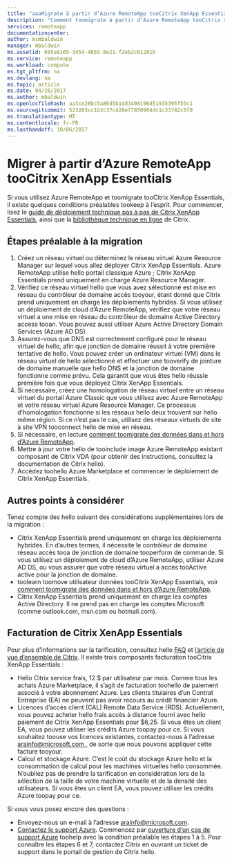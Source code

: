 ```yaml
---
title: "aaaMigrate à partir d’Azure RemoteApp tooCitrix XenApp Essentials | Documents Microsoft"
description: "Comment toomigrate à partir d’Azure RemoteApp tooCitrix XenApp Essentials"
services: remoteapp
documentationcenter: 
author: msmbaldwin
manager: mbaldwin
ms.assetid: 695a8165-3454-4855-8e21-f2eb2c61201b
ms.service: remoteapp
ms.workload: compute
ms.tgt_pltfrm: na
ms.devlang: na
ms.topic: article
ms.date: 04/26/2017
ms.author: mbaldwin
ms.openlocfilehash: aa3ce28bc5a86d5b1dd3408196d51935395f55c1
ms.sourcegitcommit: 523283cc1b3c37c428e77850964dc1c33742c5f0
ms.translationtype: MT
ms.contentlocale: fr-FR
ms.lasthandoff: 10/06/2017
---
```

# <a name="migrate-from-azure-remoteapp-toocitrix-xenapp-essentials"></a>Migrer à partir d’Azure RemoteApp tooCitrix XenApp Essentials

Si vous utilisez Azure RemoteApp et toomigrate tooCitrix XenApp Essentials, il existe quelques conditions préalables tookeep à l’esprit. Pour commencer, lisez le [guide de déploiement technique pas à pas de Citrix XenApp Essentials](https://docs.citrix.com/content/dam/docs/en-us/citrix-cloud/downloads/xenapp-essentials-deployment-guide.pdf), ainsi que la [bibliothèque technique en ligne](http://docs.citrix.com/en-us/citrix-cloud/xenapp-and-xendesktop-service/xenapp-essentials.html) de Citrix. 

## <a name="prerequisite-steps-for-migration"></a>Étapes préalable à la migration

1. Créez un réseau virtuel ou déterminez le réseau virtuel Azure Resource Manager sur lequel vous allez déployer Citrix XenApp Essentials. Azure RemoteApp utilise hello portail classique Azure ; Citrix XenApp Essentials prend uniquement en charge Azure Resource Manager.  
2. Vérifiez ce réseau virtuel hello que vous avez sélectionné est mise en réseau du contrôleur de domaine accès tooyour, étant donné que Citrix prend uniquement en charge les déploiements hybrides. Si vous utilisez un déploiement de cloud d’Azure RemoteApp, vérifiez que votre réseau virtuel a une mise en réseau du contrôleur de domaine Active Directory access tooan. Vous pouvez aussi utiliser Azure Active Directory Domain Services (Azure AD DS). 
3. Assurez-vous que DNS est correctement configuré pour le réseau virtuel de hello, afin que jonction de domaine réussit à votre première tentative de hello. Vous pouvez créer un ordinateur virtuel (VM) dans le réseau virtuel de hello sélectionné et effectuer une tooverify de jointure de domaine manuelle que hello DNS et la jonction de domaine fonctionne comme prévu. Cela garantit que vous êtes hello réussie première fois que vous déployez Citrix XenApp Essentials. 
4. Si nécessaire, créez une homologation de réseau virtuel entre un réseau virtuel du portail Azure Classic que vous utilisez avec Azure RemoteApp et votre réseau virtuel Azure Resource Manager. Ce processus d’homologation fonctionne si les réseaux hello deux trouvent sur hello même région. Si ce n’est pas le cas, utilisez des réseaux virtuels de site à site VPN tooconnect hello de mise en réseau. 
5. Si nécessaire, en lecture [comment toomigrate des données dans et hors d’Azure RemoteApp](remoteapp-migrate.md). 
6. Mettre à jour votre hello de tooinclude image Azure RemoteApp existant composant de Citrix VDA (pour obtenir des instructions, consultez la documentation de Citrix hello). 
7. Accédez toohello Azure Marketplace et commencer le déploiement de Citrix XenApp Essentials.

## <a name="other-considerations"></a>Autres points à considérer

Tenez compte des hello suivant des considérations supplémentaires lors de la migration :
- Citrix XenApp Essentials prend uniquement en charge les déploiements hybrides. En d’autres termes, il nécessite le contrôleur de domaine réseau accès tooa de jonction de domaine tooperform de commande. Si vous utilisez un déploiement de cloud d’Azure RemoteApp, utiliser Azure AD DS, ou vous assurer que votre réseau virtuel a accès tooActive active pour la jonction de domaine. 
- toolearn toomove utilisateur données tooCitrix XenApp Essentials, voir [comment toomigrate des données dans et hors d’Azure RemoteApp](remoteapp-migrate.md). 
- Citrix XenApp Essentials prend uniquement en charge les comptes Active Directory. Il ne prend pas en charge les comptes Microsoft (comme outlook.com, msn.com ou hotmail.com). 

## <a name="citrix-xenapp-essentials-billing"></a>Facturation de Citrix XenApp Essentials

Pour plus d’informations sur la tarification, consultez hello [FAQ](https://www.citrix.com/global-partners/microsoft/resources/xenapp-essentials-faq.html#tab-30699) et [l’article de vue d’ensemble de Citrix](https://www.citrix.com/global-partners/microsoft/remote-app.html). Il existe trois composants facturation tooCitrix XenApp Essentials :

- Hello Citrix service frais, 12 $ par utilisateur par mois. Comme tous les achats Azure Marketplace, il s’agit de facturation toohello de paiement associé à votre abonnement Azure. Les clients titulaires d’un Contrat Entreprise (EA) ne peuvent pas avoir recours au crédit financier Azure. 
- Licences d’accès client (CAL) Remote Data Service (RDS). Actuellement, vous pouvez acheter hello frais accès à distance fourni avec hello paiement de Citrix XenApp Essentials pour $6,25. Si vous êtes un client EA, vous pouvez utiliser les crédits Azure toopay pour ce. Si vous souhaitez toouse vos licences existantes, contactez-nous à l’adresse [ arainfo@microsoft.com ](mailto:arainfo@microsoft.com), de sorte que nous pouvons appliquer cette facture tooyour. 
- Calcul et stockage Azure. C’est le coût du stockage Azure hello et la consommation de calcul pour les machines virtuelles hello consommée. N’oubliez pas de prendre la tarification en considération lors de la sélection de la taille de votre machine virtuelle et de la densité des utilisateurs. Si vous êtes un client EA, vous pouvez utiliser les crédits Azure toopay pour ce.

Si vous vous posez encore des questions :
- Envoyez-nous un e-mail à l’adresse [arainfo@microsoft.com](mailto:arainfo@microsoft.com).
- [Contactez le support Azure](https://portal.azure.com/?#blade/Microsoft_Azure_Support/HelpAndSupportBlade). Commencez par [ouverture d’un cas de support Azure](https://portal.azure.com/?#blade/Microsoft_Azure_Support/HelpAndSupportBlade) toohelp avec la condition préalable les étapes 1 à 5. Pour connaître les étapes 6 et 7, contactez Citrix en ouvrant un ticket de support dans le portail de gestion de Citrix hello. 
